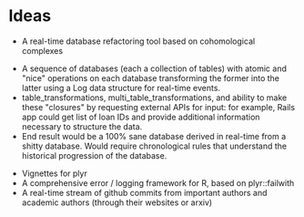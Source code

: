 Ideas
=======

* A real-time database refactoring tool based on cohomological complexes
 - A sequence of databases (each a collection of tables) with atomic and 
   "nice" operations on each database transforming the former into the latter
   using a Log data structure for real-time events.
 - table_transformations, multi_table_transformations, and ability to
   make these "closures" by requesting external APIs for input: for example,
   Rails app could get list of loan IDs and provide additional information necessary
   to structure the data.
 - End result would be a 100% sane database derived in real-time from a
   shitty database. Would require chronological rules that understand the historical
   progression of the database.
* Vignettes for plyr 
* A comprehensive error / logging framework for R, based on plyr::failwith
* A real-time stream of github commits from important authors and
  academic authors (through their websites or arxiv)

